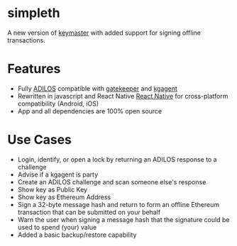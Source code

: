 # simpleth

A new version of [keymaster](https://github.com/bitsanity/keymaster) with added
support for signing offline transactions.

# Features

* Fully [ADILOS](https://github.com/bitsanity/adilos) compatible with [gatekeeper](https://github.com/bitsanity/gatekeeper) and [kgagent](https://github.com/bitsanity/kgagent)
* Rewritten in javascript and React Native [React Native](https://reactnative.dev/) for cross-platform compatibility (Android, iOS)
* App and all dependencies are 100% open source

# Use Cases

* Login, identify, or open a lock by returning an ADILOS response to a challenge
* Advise if a kgagent is party
* Create an ADILOS challenge and scan someone else's response
* Show key as Public Key
* Show key as Ethereum Address
* Sign a 32-byte message hash and return to form an offline Ethereum transaction that can be submitted on your behalf
* Warn the user when signing a message hash that the signature could be used to spend (your) value
* Added a basic backup/restore capability
